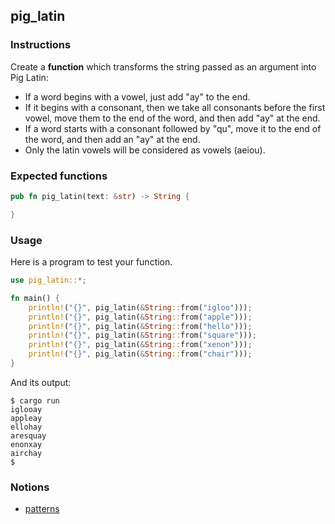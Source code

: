 ## pig_latin

### Instructions

Create a **function** which transforms the string passed as an argument into Pig Latin:

- If a word begins with a vowel, just add "ay" to the end.
- If it begins with a consonant, then we take all consonants before the first vowel, move them to the end of the word, and then add "ay" at the end.
- If a word starts with a consonant followed by "qu", move it to the end of the word, and then add an "ay" at the end.
- Only the latin vowels will be considered as vowels (aeiou).

### Expected functions

```rust
pub fn pig_latin(text: &str) -> String {

}
```

### Usage

Here is a program to test your function.

```rust
use pig_latin::*;

fn main() {
    println!("{}", pig_latin(&String::from("igloo")));
    println!("{}", pig_latin(&String::from("apple")));
    println!("{}", pig_latin(&String::from("hello")));
    println!("{}", pig_latin(&String::from("square")));
    println!("{}", pig_latin(&String::from("xenon")));
    println!("{}", pig_latin(&String::from("chair")));
}
```

And its output:

```console
$ cargo run
iglooay
appleay
ellohay
aresquay
enonxay
airchay
$
```

### Notions

- [patterns](https://doc.rust-lang.org/book/ch18-00-patterns.html)
